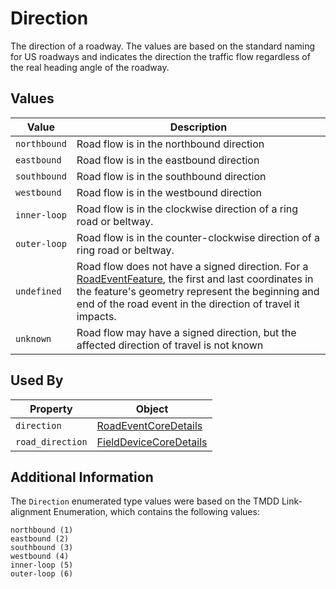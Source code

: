 # Direction 
The direction of a roadway. The values are based on the standard naming for US roadways and indicates the direction the traffic flow regardless of the real heading angle of the roadway.

## Values
Value | Description
--- | ---
`northbound`| Road flow is in the northbound direction
`eastbound` | Road flow is in the eastbound direction
`southbound` | Road flow is in the southbound direction
`westbound` | Road flow is in the westbound direction
`inner-loop` | Road flow is in the clockwise direction of a ring road or beltway.
`outer-loop` | Road flow is in the counter-clockwise direction of a ring road or beltway.
`undefined` | Road flow does not have a signed direction. For a [RoadEventFeature](/spec-content/objects/RoadEventFeature.md), the first and last coordinates in the feature's geometry represent the beginning and end of the road event in the direction of travel it impacts.
`unknown` | Road flow may have a signed direction, but the affected direction of travel is not known

## Used By
Property | Object
--- | ---
`direction` | [RoadEventCoreDetails](/spec-content/objects/RoadEventCoreDetails.md)
`road_direction` | [FieldDeviceCoreDetails](/spec-content/objects/FieldDeviceCoreDetails.md)

## Additional Information
The `Direction` enumerated type values were based on the TMDD Link-alignment Enumeration, which contains the following values:

```
northbound (1)
eastbound (2)
southbound (3)
westbound (4)
inner-loop (5)
outer-loop (6)
```
